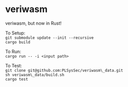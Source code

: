 # veriwasm
veriwasm, but now in Rust!  

To Setup:  
`git submodule update --init --recursive`  
`cargo build  `

To Run:  
`cargo run -- -i <input path>  `

To Test:  
`git clone git@github.com:PLSysSec/veriwasm\_data.git`  
`sh veriwasm\_data/build.sh`  
`cargo test`  

